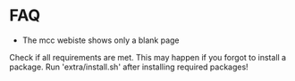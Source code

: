 # FAQ

* The mcc webiste shows only a blank page

Check if all requirements are met. This may happen if you forgot to install a package. Run 'extra/install.sh' after installing required packages!
